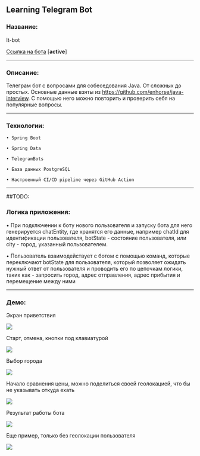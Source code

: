 ## Learning Telegram Bot

### **Название:**

It-bot

[Ссылка на бота](//telegram.me/it_interview_bot) [**active**] 

-----

### **Описание:**

Телеграм бот c вопросами для собеседования Java. От сложных до простых. Основные данные взяты из https://github.com/enhorse/java-interview. С помощью него можно повторить и проверить себя на популярные вопросы.

-----

### **Технологии:**

    • Spring Boot

    • Spring Data
    
    • TelegramBots
    
    • База данных PostgreSQL

    • Настроенный CI/CD pipeline через GitHub Action
    
-----
##TODO:

### **Логика приложения:**

• При подключении к боту нового пользователя и запуску бота для него генерируется chatEntity, где хранятся его данные, например chatId для идентификации пользователя, botState - состояние пользователя,  или city - город, указанный пользователем.

• Пользователь взаимодействует с ботом с помощью команд, которые переключают botState для пользователя, который позволяет ожидать нужный ответ от пользователя и проводить его по цепочкам логики, таких как - запросить город, адрес отправления, адрес прибытия и перемещение между ними

-----

### **Демо:**

Экран приветствия

![](https://i.imgur.com/e0jehZZ.png)

Старт, отмена, кнопки под клавиатурой

![](https://i.imgur.com/HtT4vvF.png)

Выбор города

![](https://i.imgur.com/6jbjLPJ.png)

Начало сравнения цены, можно поделиться своей геолокацией, что бы не указывать откуда ехать

![](https://i.imgur.com/keEkXqJ.png)

Результат работы бота

![](https://i.imgur.com/r7zGzbK.png)

Еще пример, только без геолокации пользователя

![](https://i.imgur.com/fuPGwUO.png)


